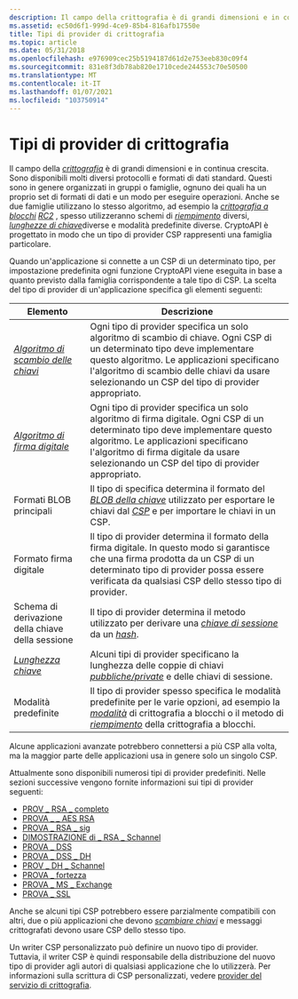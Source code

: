 ```yaml
---
description: Il campo della crittografia è di grandi dimensioni e in continua crescita.
ms.assetid: ec50d6f1-999d-4ce9-85b4-816afb17550e
title: Tipi di provider di crittografia
ms.topic: article
ms.date: 05/31/2018
ms.openlocfilehash: e976909cec25b5194187d61d2e753eeb830c09f4
ms.sourcegitcommit: 831e8f3db78ab820e1710cede244553c70e50500
ms.translationtype: MT
ms.contentlocale: it-IT
ms.lasthandoff: 01/07/2021
ms.locfileid: "103750914"
---
```

# <a name="cryptographic-provider-types"></a>Tipi di provider di crittografia

Il campo della [*crittografia*](../secgloss/c-gly.md) è di grandi dimensioni e in continua crescita. Sono disponibili molti diversi protocolli e formati di dati standard. Questi sono in genere organizzati in gruppi o famiglie, ognuno dei quali ha un proprio set di formati di dati e un modo per eseguire operazioni. Anche se due famiglie utilizzano lo stesso algoritmo, ad esempio la [*crittografia a blocchi*](../secgloss/b-gly.md) [*RC2*](../secgloss/r-gly.md) , spesso utilizzeranno schemi di [*riempimento*](../secgloss/p-gly.md) diversi, [*lunghezze di chiave*](../secgloss/k-gly.md)diverse e modalità predefinite diverse. CryptoAPI è progettato in modo che un tipo di provider CSP rappresenti una famiglia particolare.

Quando un'applicazione si connette a un CSP di un determinato tipo, per impostazione predefinita ogni funzione CryptoAPI viene eseguita in base a quanto previsto dalla famiglia corrispondente a tale tipo di CSP. La scelta del tipo di provider di un'applicazione specifica gli elementi seguenti:



| Elemento                                                                                                                                | Descrizione                                                                                                                                                                                                                                                                                            |
|-------------------------------------------------------------------------------------------------------------------------------------|--------------------------------------------------------------------------------------------------------------------------------------------------------------------------------------------------------------------------------------------------------------------------------------------------------|
| [*Algoritmo di scambio delle chiavi*](../secgloss/k-gly.md)                | Ogni tipo di provider specifica un solo algoritmo di scambio di chiave. Ogni CSP di un determinato tipo deve implementare questo algoritmo. Le applicazioni specificano l'algoritmo di scambio delle chiavi da usare selezionando un CSP del tipo di provider appropriato.                                                        |
| [*Algoritmo di firma digitale*](../secgloss/d-gly.md) | Ogni tipo di provider specifica un solo algoritmo di firma digitale. Ogni CSP di un determinato tipo deve implementare questo algoritmo. Le applicazioni specificano l'algoritmo di firma digitale da usare selezionando un CSP del tipo di provider appropriato.                                              |
| Formati BLOB principali                                                                                                                    | Il tipo di specifica determina il formato del [*BLOB della chiave*](../secgloss/k-gly.md) utilizzato per esportare le chiavi dal [*CSP*](../secgloss/c-gly.md) e per importare le chiavi in un CSP. |
| Formato firma digitale                                                                                                            | Il tipo di provider determina il formato della firma digitale. In questo modo si garantisce che una firma prodotta da un CSP di un determinato tipo di provider possa essere verificata da qualsiasi CSP dello stesso tipo di provider.                                                                                                              |
| Schema di derivazione della chiave della sessione                                                                                                       | Il tipo di provider determina il metodo utilizzato per derivare una [*chiave di sessione*](../secgloss/s-gly.md) da un [*hash*](../secgloss/h-gly.md).                                                                                   |
| [*Lunghezza chiave*](../secgloss/k-gly.md)                                                    | Alcuni tipi di provider specificano la lunghezza delle coppie di chiavi [*pubbliche/private*](../secgloss/p-gly.md) e delle chiavi di sessione.                                                                                                               |
| Modalità predefinite                                                                                                                       | Il tipo di provider spesso specifica le modalità predefinite per le varie opzioni, ad esempio la [*modalità*](../secgloss/c-gly.md) di crittografia a blocchi o il metodo di [*riempimento*](../secgloss/p-gly.md) della crittografia a blocchi.          |



 

Alcune applicazioni avanzate potrebbero connettersi a più CSP alla volta, ma la maggior parte delle applicazioni usa in genere solo un singolo CSP.

Attualmente sono disponibili numerosi tipi di provider predefiniti. Nelle sezioni successive vengono fornite informazioni sui tipi di provider seguenti:

-   [PROV \_ RSA \_ completo](prov-rsa-full.md)
-   [PROVA \_ \_ AES RSA](prov-rsa-aes.md)
-   [PROVA \_ RSA \_ sig](prov-rsa-sig.md)
-   [DIMOSTRAZIONE di \_ RSA \_ Schannel](prov-rsa-schannel.md)
-   [PROVA \_ DSS](prov-dss.md)
-   [PROVA \_ DSS \_ DH](prov-dss-dh.md)
-   [PROV \_ DH \_ Schannel](prov-dh-schannel.md)
-   [PROVA \_ fortezza](prov-fortezza.md)
-   [PROVA \_ MS \_ Exchange](prov-ms-exchange.md)
-   [PROVA \_ SSL](prov-ssl.md)

Anche se alcuni tipi CSP potrebbero essere parzialmente compatibili con altri, due o più applicazioni che devono [*scambiare chiavi*](../secgloss/e-gly.md) e messaggi crittografati devono usare CSP dello stesso tipo.

Un writer CSP personalizzato può definire un nuovo tipo di provider. Tuttavia, il writer CSP è quindi responsabile della distribuzione del nuovo tipo di provider agli autori di qualsiasi applicazione che lo utilizzerà. Per informazioni sulla scrittura di CSP personalizzati, vedere [provider del servizio di crittografia](cryptographic-service-providers.md).

 

 

